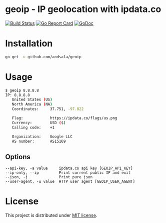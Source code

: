 # geoip - IP geolocation with ipdata.co

[![Build Status](https://travis-ci.org/andsala/geoip.svg?branch=master)](https://travis-ci.org/andsala/geoip)
[![Go Report Card](https://goreportcard.com/badge/github.com/andsala/geoip)](https://goreportcard.com/report/github.com/andsala/geoip)
[![GoDoc](https://godoc.org/github.com/andsala/geoip/ipdata?status.svg)](https://godoc.org/github.com/andsala/geoip/ipdata)

# Installation
```sh
go get -u github.com/andsala/geoip
```

# Usage
```sh
$ geoip 8.8.8.8
IP: 8.8.8.8
   United States (US)
   North America (NA)
   Coordinates:     37.751, -97.822

   Flag:            https://ipdata.co/flags/us.png
   Currency:        USD ($)
   Calling code:    +1

   Organization:    Google LLC
   AS number:       AS15169

```

## Options
```
--api-key, -a value     ipdata.co api key [GEOIP_API_KEY]
--ip-only, --ip         Print current public IP and exit
--json, -j              Print pure json
--user-agent, -u value  HTTP user agent [GEOIP_USER_AGENT]
```

# License
This project is distributed under [MIT license](https://opensource.org/licenses/MIT).
